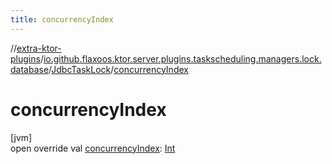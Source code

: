```yaml
---
title: concurrencyIndex
---
```


//[extra-ktor-plugins](../../../index.md)/[io.github.flaxoos.ktor.server.plugins.taskscheduling.managers.lock.database](../index.md)/[JdbcTaskLock](index.md)/[concurrencyIndex](concurrency-index.md)

# concurrencyIndex

[jvm]\
open override
val [concurrencyIndex](concurrency-index.md): [Int](https://kotlinlang.org/api/latest/jvm/stdlib/kotlin/-int/index.md)




